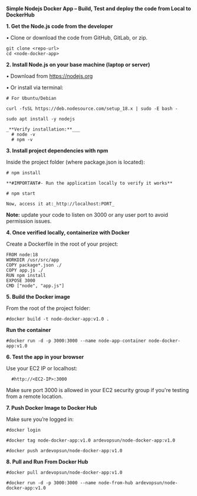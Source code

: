 **Simple Nodejs Docker App – Build, Test and deploy the code from Local to DockerHub**

**1. Get the Node.js code from the developer**

•	Clone or download the code from GitHub, GitLab, or zip.

    git clone <repo-url>
    cd <node-docker-app>

**2. Install Node.js on your base machine (laptop or server)**

  •	Download from https://nodejs.org 
  
  •	Or install via terminal:
  
    # For Ubuntu/Debian
    
    curl -fsSL https://deb.nodesource.com/setup_18.x | sudo -E bash -
    
    sudo apt install -y nodejs
    
    _**Verify installation:**___
      # node -v
      # npm -v

**3. Install project dependencies with npm**

Inside the project folder (where package.json is located):

    # npm install

    **#IMPORTANT#- Run the application locally to verify it works**

    # npm start

    Now, access it at:_http://localhost:PORT_

**Note:** update your code to listen on 3000 or any user port to avoid permission issues.

**4. Once verified locally, containerize with Docker**

Create a Dockerfile in the root of your project:

    FROM node:18
    WORKDIR /usr/src/app
    COPY package*.json ./
    COPY app.js ./
    RUN npm install
    EXPOSE 3000
    CMD ["node", "app.js"]

**5. Build the Docker image**

From the root of the project folder:

    #docker build -t node-docker-app:v1.0 .

**Run the container**

    #docker run -d -p 3000:3000 --name node-app-container node-docker-app:v1.0

**6. Test the app in your browser**

  Use your EC2 IP or localhost:
  
      #http://<EC2-IP>:3000
  
  Make sure port 3000 is allowed in your EC2 security group if you're testing from a remote location.

**7. Push Docker Image to Docker Hub**

  Make sure you’re logged in:
  
    #docker login
  
    #docker tag node-docker-app:v1.0 ardevopsun/node-docker-app:v1.0
  
    #docker push ardevopsun/node-docker-app:v1.0

**8. Pull and Run From Docker Hub**

    #docker pull ardevopsun/node-docker-app:v1.0
   
    #docker run -d -p 3000:3000 --name node-from-hub ardevopsun/node-docker-app:v1.0


